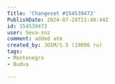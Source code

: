 ```yaml
---
Title: 'Changeset #154539473'
PublishDate: 2024-07-28T21:40:44Z
id: 154539473
user: Seva-snz
comment: added atm
created_by: JOSM/1.5 (19096 ru)
tags:
- Montenegro
- Budva

---
```

